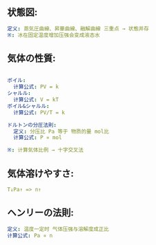 ## 状態図:

```yaml
定义: 蒸気圧曲線、昇華曲線、融解曲線 三重点 → 状態并存
※: 冰在固定温度增加压强会变成液态水

```

## 気体の性質:

```yaml

ボイル:
  计算公式: PV = k
シャルル:
  计算公式: V = kT
ボイル&シャルル:
  计算公式: PV/T = k

ドルトンの分圧法則:
  定义: 分压比 Pa 等于 物质的量 mol比
  计算公式: P ∝ mol

※: 计算気体比例 → 十字交叉法

```

## 気体溶けやすさ: 

```yaml
T↓Pa↑ => n↑
```

## ヘンリーの法則:

```yaml
定义: 温度一定时 气体压强与溶解度成正比
计算公式: Pa ∝ n
```
